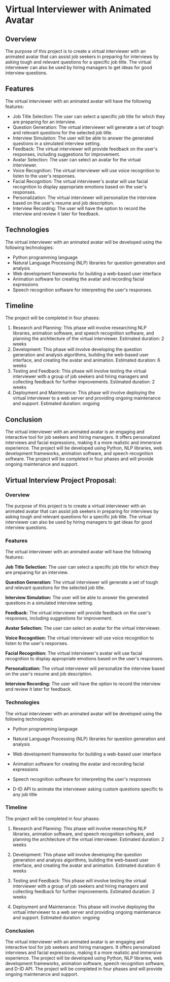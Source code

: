 # Virtual Interviewer with Animated Avatar

## Overview
The purpose of this project is to create a virtual interviewer with an animated avatar that can assist job seekers in preparing for interviews by asking tough and relevant questions for a specific job title. The virtual interviewer can also be used by hiring managers to get ideas for good interview questions.

## Features
The virtual interviewer with an animated avatar will have the following features:
- Job Title Selection: The user can select a specific job title for which they are preparing for an interview.
- Question Generation: The virtual interviewer will generate a set of tough and relevant questions for the selected job title.
- Interview Simulation: The user will be able to answer the generated questions in a simulated interview setting.
- Feedback: The virtual interviewer will provide feedback on the user's responses, including suggestions for improvement.
- Avatar Selection: The user can select an avatar for the virtual interviewer.
- Voice Recognition: The virtual interviewer will use voice recognition to listen to the user's responses.
- Facial Recognition: The virtual interviewer's avatar will use facial recognition to display appropriate emotions based on the user's responses.
- Personalization: The virtual interviewer will personalize the interview based on the user's resume and job description.
- Interview Recording: The user will have the option to record the interview and review it later for feedback.

## Technologies
The virtual interviewer with an animated avatar will be developed using the following technologies:
- Python programming language
- Natural Language Processing (NLP) libraries for question generation and analysis
- Web development frameworks for building a web-based user interface
- Animation software for creating the avatar and recording facial expressions
- Speech recognition software for interpreting the user's responses.

## Timeline
The project will be completed in four phases:
1. Research and Planning: This phase will involve researching NLP libraries, animation software, and speech recognition software, and planning the architecture of the virtual interviewer. Estimated duration: 2 weeks
2. Development: This phase will involve developing the question generation and analysis algorithms, building the web-based user interface, and creating the avatar and animation. Estimated duration: 6 weeks
3. Testing and Feedback: This phase will involve testing the virtual interviewer with a group of job seekers and hiring managers and collecting feedback for further improvements. Estimated duration: 2 weeks
4. Deployment and Maintenance: This phase will involve deploying the virtual interviewer to a web server and providing ongoing maintenance and support. Estimated duration: ongoing

## Conclusion
The virtual interviewer with an animated avatar is an engaging and interactive tool for job seekers and hiring managers. It offers personalized interviews and facial expressions, making it a more realistic and immersive experience. The project will be developed using Python, NLP libraries, web development frameworks, animation software, and speech recognition software. The project will be completed in four phases and will provide ongoing maintenance and support.
## Virtual Interview Project Proposal: 

### Overview

The purpose of this project is to create a virtual interviewer with an animated avatar that can assist job seekers in preparing for interviews by asking tough and relevant questions for a specific job title. The virtual interviewer can also be used by hiring managers to get ideas for good interview questions.

### Features

The virtual interviewer with an animated avatar will have the following features:

**Job Title Selection:** The user can select a specific job title for which they are preparing for an interview.

**Question Generation:** The virtual interviewer will generate a set of tough and relevant questions for the selected job title.

**Interview Simulation:** The user will be able to answer the generated questions in a simulated interview setting.

**Feedback:** The virtual interviewer will provide feedback on the user's responses, including suggestions for improvement.

**Avatar Selection:** The user can select an avatar for the virtual interviewer.

**Voice Recognition:** The virtual interviewer will use voice recognition to listen to the user's responses.

**Facial Recognition:** The virtual interviewer's avatar will use facial recognition to display appropriate emotions based on the user's responses.

**Personalization:** The virtual interviewer will personalize the interview based on the user's resume and job description.

**Interview Recording:** The user will have the option to record the interview and review it later for feedback.

### Technologies

The virtual interviewer with an animated avatar will be developed using the following technologies:

- Python programming language

- Natural Language Processing (NLP) libraries for question generation and analysis

- Web development frameworks for building a web-based user interface

- Animation software for creating the avatar and recording facial expressions

- Speech recognition software for interpreting the user's responses

- D-ID API to animate the interviewer asking custom questions specific to any job title

### Timeline

The project will be completed in four phases:

1. Research and Planning: This phase will involve researching NLP libraries, animation software, and speech recognition software, and planning the architecture of the virtual interviewer. Estimated duration: 2 weeks

2. Development: This phase will involve developing the question generation and analysis algorithms, building the web-based user interface, and creating the avatar and animation. Estimated duration: 6 weeks

3. Testing and Feedback: This phase will involve testing the virtual interviewer with a group of job seekers and hiring managers and collecting feedback for further improvements. Estimated duration: 2 weeks

4. Deployment and Maintenance: This phase will involve deploying the virtual interviewer to a web server and providing ongoing maintenance and support. Estimated duration: ongoing

### Conclusion

The virtual interviewer with an animated avatar is an engaging and interactive tool for job seekers and hiring managers. It offers personalized interviews and facial expressions, making it a more realistic and immersive experience. The project will be developed using Python, NLP libraries, web development frameworks, animation software, speech recognition software, and D-ID API. The project will be completed in four phases and will provide ongoing maintenance and support.
